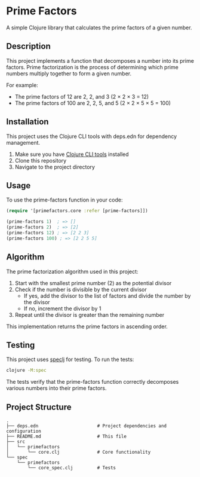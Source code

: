 # Prime Factors

A simple Clojure library that calculates the prime factors of a given number.

## Description

This project implements a function that decomposes a number into its prime factors. Prime factorization is the process of determining which prime numbers multiply together to form a given number.

For example:
- The prime factors of 12 are 2, 2, and 3 (2 × 2 × 3 = 12)
- The prime factors of 100 are 2, 2, 5, and 5 (2 × 2 × 5 × 5 = 100)

## Installation

This project uses the Clojure CLI tools with deps.edn for dependency management.

1. Make sure you have [Clojure CLI tools](https://clojure.org/guides/getting_started) installed
2. Clone this repository
3. Navigate to the project directory

## Usage

To use the prime-factors function in your code:

```clojure
(require '[primefactors.core :refer [prime-factors]])

(prime-factors 1)  ; => []
(prime-factors 2)  ; => [2]
(prime-factors 12) ; => [2 2 3]
(prime-factors 100) ; => [2 2 5 5]
```

## Algorithm

The prime factorization algorithm used in this project:

1. Start with the smallest prime number (2) as the potential divisor
2. Check if the number is divisible by the current divisor
   - If yes, add the divisor to the list of factors and divide the number by the divisor
   - If no, increment the divisor by 1
3. Repeat until the divisor is greater than the remaining number

This implementation returns the prime factors in ascending order.

## Testing

This project uses [speclj](https://github.com/slagyr/speclj) for testing. To run the tests:

```bash
clojure -M:spec
```

The tests verify that the prime-factors function correctly decomposes various numbers into their prime factors.

## Project Structure

```
.
├── deps.edn                      # Project dependencies and configuration
├── README.md                     # This file
├── src
│   └── primefactors
│       └── core.clj              # Core functionality
└── spec
    └── primefactors
        └── core_spec.clj         # Tests
```